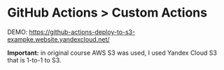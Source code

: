 # GitHub Actions > Custom Actions

DEMO: https://github-actions-deploy-to-s3-exampke.website.yandexcloud.net/

**Important:** in original course AWS S3 was used, I used Yandex Cloud S3 that is 1-to-1 to S3.
